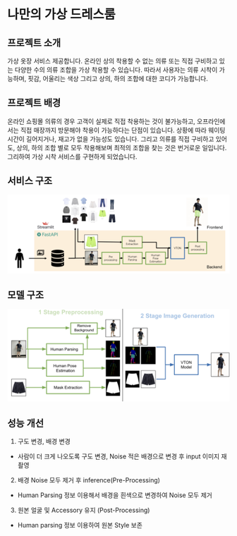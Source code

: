 # 나만의 가상 드레스룸
## 프로젝트 소개
가상 옷장 서비스 제공합니다. 온라인 상의 착용할 수 없는 의류 또는 직접 구비하고 있는 다양한 수의 의류 조합을 가상 착용할 수 있습니다. 따라서 사용자는 의류 시착이 가능하며, 핏감, 어울리는 색상 그리고 상의, 하의 조합에 대한 코디가 가능합니다.

## 프로젝트 배경
온라인 쇼핑몰 의류의 경우 고객이 실제로 직접 착용하는 것이 불가능하고, 오프라인에서는 직접 매장까지 방문해야 착용이 가능하다는 단점이 있습니다. 상황에 따라 웨이팅 시간이 길어지거나, 재고가 없을 가능성도 있습니다. 그리고 의류를 직접 구비하고 있어도, 상의, 하의 조합 별로 모두 착용해보며 최적의 조합을 찾는 것은 번거로운 일입니다. 그리하여 가상 시착 서비스를 구현하게 되었습니다.

## 서비스 구조
![Alt text](<img/system_architecture.png>)

## 모델 구조
![Alt text](<img/model_architecture.png>)

## 성능 개선
1. 구도 변경, 배경 변경

- 사람이 더 크게 나오도록 구도 변경, Noise 적은 배경으로 변경 후 input 이미지 재촬영
2. 배경 Noise 모두 제거 후 inference(Pre-Processing)

- Human Parsing 정보 이용해서 배경을 흰색으로 변경하여 Noise 모두 제거

3. 원본 얼굴 및 Accessory 유지 (Post-Processing)

- Human parsing 정보 이용하여 원본 Style 보존

<!-- ## 시연 영상 
<video src="img/demo.mp4" controls title="Title"></video> -->